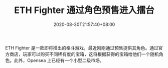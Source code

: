 ﻿---
title: "ETH Fighter 通过角色预售进入擂台"
date: 2020-08-30T21:57:40+08:00
lastmod: 2020-08-30T16:45:40+08:00
draft: false
authors: ["Sterling"]
description: "ETH Fighter 是一款即将推出的格斗游戏，最近刚刚通过预售提供其角色。通过官方商店，玩家可以购买不同稀有度的宝箱，这将根据获得的宝箱给他们一个随机角色。此外，Opensea 上已经有一个小型二级市场。"
featuredImage: "eth-fighter-enters-the-ring-with-character-pre-sale.png"
tags: ["Virtual World","虚拟世界","Play to Earn"]
categories: ["news"]
news: ["虚拟世界"]
weight: 
lightgallery: true
pinned: false
recommend: false
recommend1: false
---

ETH Fighter 是一款即将推出的格斗游戏，最近刚刚通过预售提供其角色。通过官方商店，玩家可以购买不同稀有度的宝箱，这将根据获得的宝箱给他们一个随机角色。此外，Opensea 上已经有一个小型二级市场。

<!--more-->

